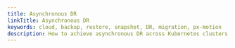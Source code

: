 ```yaml
---
title: Asynchronous DR
linkTitle: Asynchronous DR
keywords: cloud, backup, restore, snapshot, DR, migration, px-motion
description: How to achieve asynchronous DR across Kubernetes clusters using schduled migrations
---
```


